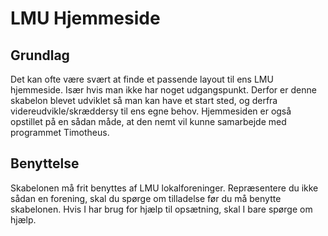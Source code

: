 <h1>LMU Hjemmeside</h1>
<h2>Grundlag</h2>
Det kan ofte være svært at finde et passende layout til ens LMU hjemmeside. Især hvis man ikke har noget udgangspunkt. Derfor er denne skabelon blevet udviklet så man kan have et start sted, og derfra videreudvikle/skræddersy til ens egne behov. Hjemmesiden er også opstillet på en sådan måde, at den nemt vil kunne samarbejde med programmet Timotheus.
<h2>Benyttelse</h2>
Skabelonen må frit benyttes af LMU lokalforeninger. Repræsentere du ikke sådan en forening, skal du spørge om tilladelse før du må benytte skabelonen. Hvis I har brug for hjælp til opsætning, skal I bare spørge om hjælp.
